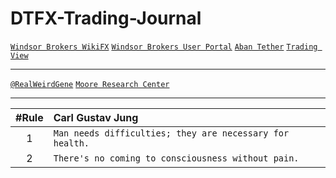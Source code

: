 # DTFX-Trading-Journal

[`Windsor Brokers WikiFX`](https://www.wikifx.com/en/dealer/1061981862.html)
[`Windsor Brokers User Portal`](https://bz.myuserhub.com/welcome)
[`Aban Tether`](https://abantether.com/)
[`Trading View`](https://www.tradingview.com/)
___
[`@RealWeirdGene`](https://drive.google.com/drive/u/0/folders/10g66pXVHT7Av0aDXilCAQdtNgYDP-5Ri)
[`Moore Research Center`](https://www.mrci.com/web/index.php)
___

| #Rule | Carl Gustav Jung |
| :---: | :--- |
| 1 | `Man needs difficulties; they are necessary for health.` |
| 2 | `There's no coming to consciousness without pain.` |